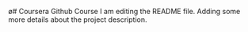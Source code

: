 ø# Coursera Github Course
I am editing the README file. Adding some more details about the project description.
